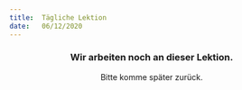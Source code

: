 ```yaml
---
title:  Tägliche Lektion
date:   06/12/2020
---
```


### <center>Wir arbeiten noch an dieser Lektion.</center>
<center>Bitte komme später zurück.</center>